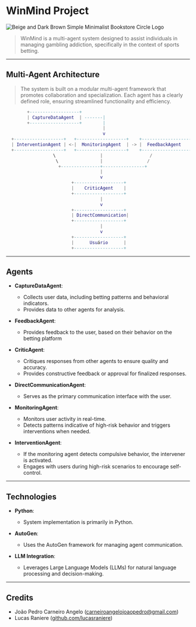 # WinMind Project

![Beige and Dark Brown Simple Minimalist Bookstore Circle Logo](https://github.com/user-attachments/assets/2534df5e-5581-4aad-8520-094d413ae04e)

> WinMind is a multi-agent system designed to assist individuals in managing gambling addiction, specifically in the context of sports betting. 

---
## Multi-Agent Architecture

> The system is built on a modular multi-agent framework that promotes collaboration and specialization.
> Each agent has a clearly defined role, ensuring streamlined functionality and efficiency.

```lua
        +-------------------+
        | CaptureDataAgent  | -------|
        +-------------------+        |                       
                                     |                       
                                     v                       
  +-------------------+   +-------------------+    +-------------------+
  | InterventionAgent | <-|  MonitoringAgent  | -> |  FeedbackAgent    |
  +-------------------+   +-------------------+    +-------------------+
                  \                 |                  /
                   \                |                 /
                    +---------------+----------------+
                                    |
                                    v
                         +-------------------+
                         |    CriticAgent    |
                         +-------------------+
                                    |
                                    v
                         +-------------------+
                         | DirectCommunication|
                         +-------------------+
                                    |
                                    v
                         +-------------------+
                         |      Usuário      |
                         +-------------------+
```


---
## Agents
- **CaptureDataAgent**:
  - Collects user data, including betting patterns and behavioral indicators.
  - Provides data to other agents for analysis.

- **FeedbackAgent**:
  - Provides feedback to the user, based on their behavior on the betting platform

- **CriticAgent**:
  - Critiques responses from other agents to ensure quality and accuracy.
  - Provides constructive feedback or approval for finalized responses.

- **DirectCommunicationAgent**:
  - Serves as the primary communication interface with the user.

- **MonitoringAgent**:
  - Monitors user activity in real-time.
  - Detects patterns indicative of high-risk behavior and triggers interventions when needed.

- **InterventionAgent**:
  - If the monitoring agent detects compulsive behavior, the intervener is activated.
  - Engages with users during high-risk scenarios to encourage self-control.

---
## Technologies
- **Python**:
  - System implementation is primarily in Python.

- **AutoGen**:
  - Uses the AutoGen framework for managing agent communication.

- **LLM Integration**:
  - Leverages Large Language Models (LLMs) for natural language processing and decision-making.

---
## Credits
- João Pedro Carneiro Angelo (carneiroangelojoaopedro@gmail.com)
- Lucas Raniere ([github.com/lucasraniere](https://github.com/lucasraniere))
